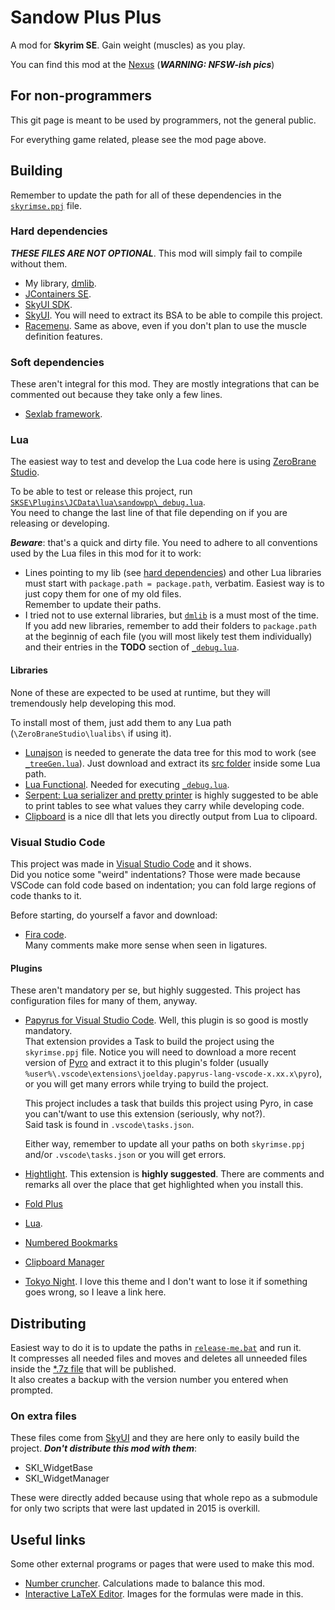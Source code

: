 # Sandow Plus Plus
A mod for **Skyrim SE**. Gain weight (muscles) as you play.

You can find this mod at the [Nexus](https://www.nexusmods.com/skyrimspecialedition/mods/32579) (***WARNING: NFSW-ish pics***)

## For non-programmers
This git page is meant to be used by programmers, not the general public.

For everything game related, please see the mod page above.


## Building
Remember to update the path for all of these dependencies in the [`skyrimse.ppj`](skyrimse.ppj) file.

### Hard dependencies
***THESE FILES ARE NOT OPTIONAL***. This mod will simply fail to compile without them.

- My library, [dmlib](https://github.com/CarlosLeyvaAyala/DM-SkyrimSE-Library.git).
- [JContainers SE](https://www.nexusmods.com/skyrimspecialedition/mods/16495).
- [SkyUI SDK](https://github.com/schlangster/skyui/wiki).
- [SkyUI](https://www.nexusmods.com/skyrimspecialedition/mods/12604). You will need to extract its BSA to be able to compile this project.
- [Racemenu](https://www.nexusmods.com/skyrimspecialedition/mods/19080). Same as above, even if you don't plan to use the muscle definition features.

### Soft dependencies
These aren't integral for this mod. They are mostly integrations that can be commented out because they take only a few lines.
- [Sexlab framework](https://www.loverslab.com/topic/91861-sexlab-framework-se-163-beta-8-november-22nd-2019/).




### Lua
The easiest way to test and develop the Lua code here is using [ZeroBrane Studio](https://studio.zerobrane.com/).

To be able to test or release this project, run [`SKSE\Plugins\JCData\lua\sandowpp\_debug.lua`](SKSE/Plugins/JCData/lua/sandowpp/_debug.lua).\
You need to change the last line of that file depending on if you are releasing or developing.

***Beware***: that's a quick and dirty file. You need to adhere to all conventions used by the Lua files in this mod for it to work:

- Lines pointing to my lib (see [hard dependencies](#hard-dependencies)) and other Lua libraries must start with `package.path = package.path`, verbatim. Easiest way is to just copy them for one of my old files.\
Remember to update their paths.
- I tried not to use external libraries, but [`dmlib`](#hard-dependencies) is a must most of the time.\
If you add new libraries, remember to add their folders to `package.path` at the beginnig of each file (you will most likely test them individually) and their entries in the **TODO** section of [`_debug.lua`](SKSE/Plugins/JCData/lua/sandowpp/_debug.lua).

#### Libraries
None of these are expected to be used at runtime, but they will tremendously help developing this mod.

To install most of them, just add them to any Lua path (`\ZeroBraneStudio\lualibs\` if using it).

- [Lunajson](https://github.com/grafi-tt/lunajson) is needed to generate the data tree for this mod to work (see [`_treeGen.lua`](SKSE/Plugins/JCData/lua/sandowpp/_treeGen.lua)). Just download and extract its [src folder](https://github.com/grafi-tt/lunajson/tree/master/src) inside some Lua path.
- [Lua Functional](https://github.com/luafun/luafun). Needed for executing [`_debug.lua`](SKSE/Plugins/JCData/lua/sandowpp/_debug.lua).
- [Serpent: Lua serializer and pretty printer](http://notebook.kulchenko.com/programming/serpent-lua-serializer-pretty-printer) is highly suggested to be able to print tables to see what values they carry while developing code.
- [Clipboard](http://luaforge.net/projects/jaslatrix/) is a nice dll that lets you directly output from Lua to clipoard.



### Visual Studio Code
This project was made in [Visual Studio Code](https://code.visualstudio.com/) and it shows.\
Did you notice some "weird" indentations? Those were made because VSCode can fold code based on indentation; you can fold large regions of code thanks to it.

Before starting, do yourself a favor and download:
- [Fira code](https://github.com/tonsky/FiraCode).\
Many comments make more sense when seen in ligatures.

#### Plugins
These aren't mandatory per se, but highly suggested. This project has configuration files for many of them, anyway.
* [Papyrus for Visual Studio Code](https://marketplace.visualstudio.com/items?itemName=joelday.papyrus-lang-vscode). Well, this plugin is so good is mostly mandatory.\
    That extension provides a Task to build the project using the `skyrimse.ppj` file. Notice you will need to download a more recent version of [Pyro](https://wiki.fireundubh.com/pyro) and extract it to this plugin's folder (usually `%user%\.vscode\extensions\joelday.papyrus-lang-vscode-x.xx.x\pyro`), or you will get many errors while trying to build the project.

    This project includes a task that builds this project using Pyro, in case you can't/want to use this extension (seriously, why not?).\
    Said task is found in `.vscode\tasks.json`.

    Either way, remember to update all your paths on both `skyrimse.ppj` and/or `.vscode\tasks.json` or you will get errors.
* [Hightlight](https://marketplace.visualstudio.com/items?itemName=fabiospampinato.vscode-highlight). This extension is **highly suggested**. There are comments and remarks all over the place that get highlighted when you install this.
* [Fold Plus](https://marketplace.visualstudio.com/items?itemName=dakara.dakara-foldplus)
* [Lua](https://marketplace.visualstudio.com/items?itemName=sumneko.lua).
* [Numbered Bookmarks](https://marketplace.visualstudio.com/items?itemName=alefragnani.numbered-bookmarks)
* [Clipboard Manager](https://marketplace.visualstudio.com/items?itemName=EdgardMessias.clipboard-manager)
* [Tokyo Night](https://marketplace.visualstudio.com/items?itemName=enkia.tokyo-night). I love this theme and I don't want to lose it if something goes wrong, so I leave a link here.



## Distributing
Easiest way to do it is to update the paths in [`release-me.bat`](release-me.bat) and run it.\
It compresses all needed files and moves and deletes all unneeded files inside the [*.7z file](https://www.7-zip.org/) that will be published.\
It also creates a backup with the version number you entered when prompted.

### On extra files
These files come from [SkyUI](https://github.com/schlangster/skyui.git) and they are here only to easily build the project. ***Don't distribute this mod with them***:
- SKI_WidgetBase
- SKI_WidgetManager

These were directly added because using that whole repo as a submodule for only two scripts that were last updated in 2015 is overkill.


## Useful links
Some other external programs or pages that were used to make this mod.
* [Number cruncher](https://docs.google.com/spreadsheets/d/1r10g-b73KjagmzT5Rm1SrWUY7ROhxtawBxy-vV4Yyms/edit?usp=sharing). Calculations made to balance this mod.
* [Interactive LaTeX Editor](https://arachnoid.com/latex/). Images for the formulas were made in this.
